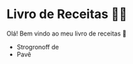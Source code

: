 # Livro de Receitas :man_cook:

Olá! Bem vindo ao meu livro de receitas :wave:

- Strogronoff de 
- Pavê
